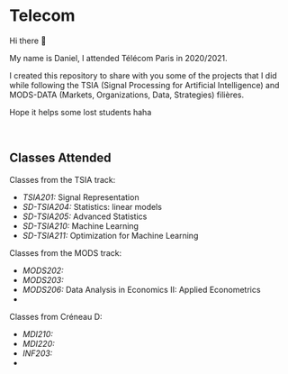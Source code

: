 # Telecom

Hi there 👋

My name is Daniel, I attended Télécom Paris in 2020/2021.

I created this repository to share with you some of the projects that I did while following the TSIA (Signal Processing for Artificial Intelligence) and MODS-DATA (Markets, 
Organizations, Data, Strategies) filières.

Hope it helps some lost students haha

<br>

## Classes Attended

Classes from the TSIA track:

- *TSIA201:* Signal Representation
- *SD-TSIA204:* Statistics: linear models
- *SD-TSIA205:* Advanced Statistics
- *SD-TSIA210:* Machine Learning
- *SD-TSIA211:* Optimization for Machine Learning

Classes from the MODS track:

- *MODS202:* 
- *MODS203:*
- *MODS206:* Data Analysis in Economics II: Applied Econometrics
- 

Classes from Créneau D:

- *MDI210:*
- *MDI220:*
- *INF203:*
- 
